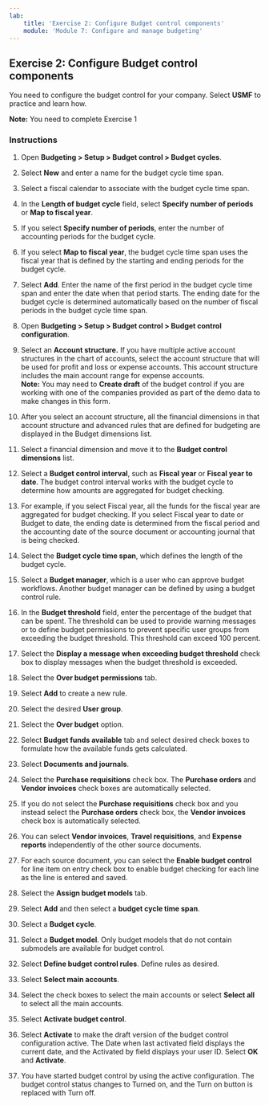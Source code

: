 ```yaml
---
lab:
    title: 'Exercise 2: Configure Budget control components'
    module: 'Module 7: Configure and manage budgeting'
---
```


## Exercise 2: Configure Budget control components

You need to configure the budget control for your company. Select **USMF** to practice and learn how. 

**Note:** You need to complete Exercise 1

### Instructions

1. Open **Budgeting &gt; Setup &gt; Budget control &gt; Budget cycles**.

2. Select **New** and enter a name for the budget cycle time span.

3. Select a fiscal calendar to associate with the budget cycle time span.

4. In the **Length of budget cycle** field, select **Specify number of periods** or **Map to fiscal year**.

5. If you select **Specify number of periods**, enter the number of accounting periods for the budget cycle.

6. If you select **Map to fiscal year**, the budget cycle time span uses the fiscal year that is defined by the starting and ending periods for the budget cycle.

7. Select **Add**. Enter the name of the first period in the budget cycle time span and enter the date when that period starts. The ending date for the budget cycle is determined automatically based on the number of fiscal periods in the budget cycle time span.

8. Open **Budgeting &gt; Setup &gt; Budget control &gt; Budget control configuration**.

9. Select an **Account structure.** If you have multiple active account structures in the chart of accounts, select the account structure that will be used for profit and loss or expense accounts. This account structure includes the main account range for expense accounts.   
‎**Note:** You may need to **Create draft** of the budget control if you are working with one of the companies provided as part of the demo data to make changes in this form. 

10. After you select an account structure, all the financial dimensions in that account structure and advanced rules that are defined for budgeting are displayed in the Budget dimensions list.

11. Select a financial dimension and move it to the **Budget control dimensions** list.

12. Select a **Budget control interval**, such as **Fiscal year** or **Fiscal year to date**. The budget control interval works with the budget cycle to determine how amounts are aggregated for budget checking. 

13. For example, if you select Fiscal year, all the funds for the fiscal year are aggregated for budget checking. If you select Fiscal year to date or Budget to date, the ending date is determined from the fiscal period and the accounting date of the source document or accounting journal that is being checked.

14. Select the **Budget cycle time span**, which defines the length of the budget cycle. 

15. Select a **Budget manager**, which is a user who can approve budget workflows. Another budget manager can be defined by using a budget control rule.

16. In the **Budget threshold** field, enter the percentage of the budget that can be spent. The threshold can be used to provide warning messages or to define budget permissions to prevent specific user groups from exceeding the budget threshold. This threshold can exceed 100 percent.

17. Select the **Display a message when exceeding budget threshold** check box to display messages when the budget threshold is exceeded.

18. Select the **Over budget permissions** tab.

19. Select **Add** to create a new rule.

20. Select the desired **User group**.

21. Select the **Over budget** option.

22. Select **Budget funds available** tab and select desired check boxes to formulate how the available funds gets calculated.

23. Select **Documents and journals**.

24. Select the **Purchase requisitions** check box. The **Purchase orders** and **Vendor invoices** check boxes are automatically selected.

25. If you do not select the **Purchase requisitions** check box and you instead select the **Purchase orders** check box, the **Vendor invoices** check box is automatically selected.

26. You can select **Vendor invoices**, **Travel requisitions**, and **Expense reports** independently of the other source documents.

27. For each source document, you can select the **Enable budget control** for line item on entry check box to enable budget checking for each line as the line is entered and saved.

28. Select the **Assign budget models** tab.

29. Select **Add** and then select a **budget cycle time span**.

30. Select a **Budget cycle**.

31. Select a **Budget model**. Only budget models that do not contain submodels are available for budget control.

32. Select **Define budget control rules**. Define rules as desired.

33. Select **Select main accounts**.

34. Select the check boxes to select the main accounts or select **Select all** to select all the main accounts.

35. Select **Activate budget control**.

36. Select **Activate** to make the draft version of the budget control configuration active. The Date when last activated field displays the current date, and the Activated by field displays your user ID. Select **OK** and **Activate**.

37. You have started budget control by using the active configuration. The budget control status changes to Turned on, and the Turn on button is replaced with Turn off.

 
